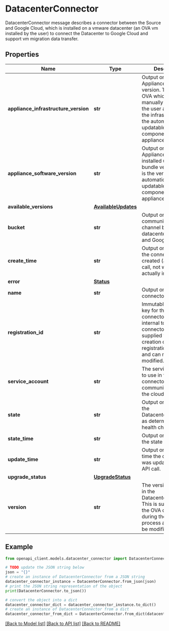 # DatacenterConnector

DatacenterConnector message describes a connector between the Source and Google Cloud, which is installed on a vmware datacenter (an OVA vm installed by the user) to connect the Datacenter to Google Cloud and support vm migration data transfer.

## Properties

Name | Type | Description | Notes
------------ | ------------- | ------------- | -------------
**appliance_infrastructure_version** | **str** | Output only. Appliance OVA version. This is the OVA which is manually installed by the user and contains the infrastructure for the automatically updatable components on the appliance. | [optional] [readonly] 
**appliance_software_version** | **str** | Output only. Appliance last installed update bundle version. This is the version of the automatically updatable components on the appliance. | [optional] [readonly] 
**available_versions** | [**AvailableUpdates**](AvailableUpdates.md) |  | [optional] 
**bucket** | **str** | Output only. The communication channel between the datacenter connector and Google Cloud. | [optional] [readonly] 
**create_time** | **str** | Output only. The time the connector was created (as an API call, not when it was actually installed). | [optional] [readonly] 
**error** | [**Status**](Status.md) |  | [optional] 
**name** | **str** | Output only. The connector&#39;s name. | [optional] [readonly] 
**registration_id** | **str** | Immutable. A unique key for this connector. This key is internal to the OVA connector and is supplied with its creation during the registration process and can not be modified. | [optional] 
**service_account** | **str** | The service account to use in the connector when communicating with the cloud. | [optional] 
**state** | **str** | Output only. State of the DatacenterConnector, as determined by the health checks. | [optional] [readonly] 
**state_time** | **str** | Output only. The time the state was last set. | [optional] [readonly] 
**update_time** | **str** | Output only. The last time the connector was updated with an API call. | [optional] [readonly] 
**upgrade_status** | [**UpgradeStatus**](UpgradeStatus.md) |  | [optional] 
**version** | **str** | The version running in the DatacenterConnector. This is supplied by the OVA connector during the registration process and can not be modified. | [optional] 

## Example

```python
from openapi_client.models.datacenter_connector import DatacenterConnector

# TODO update the JSON string below
json = "{}"
# create an instance of DatacenterConnector from a JSON string
datacenter_connector_instance = DatacenterConnector.from_json(json)
# print the JSON string representation of the object
print(DatacenterConnector.to_json())

# convert the object into a dict
datacenter_connector_dict = datacenter_connector_instance.to_dict()
# create an instance of DatacenterConnector from a dict
datacenter_connector_from_dict = DatacenterConnector.from_dict(datacenter_connector_dict)
```
[[Back to Model list]](../README.md#documentation-for-models) [[Back to API list]](../README.md#documentation-for-api-endpoints) [[Back to README]](../README.md)


